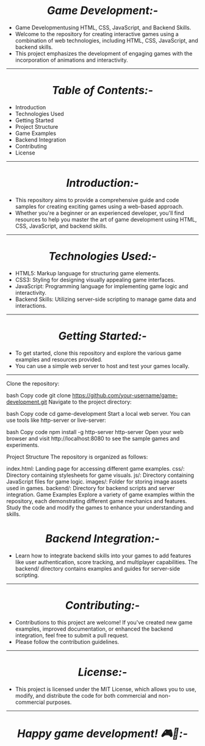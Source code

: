 <h1 align='center'><i>Game Development:-</i></h1> 

- Game Developmentusing HTML, CSS, JavaScript, and Backend Skills.
- Welcome to the repository for creating interactive games using a combination of web technologies, including HTML, CSS, JavaScript, and backend skills.
- This project emphasizes the development of engaging games with the incorporation of animations and interactivity.
<hr>
<h1 align='center'><i>Table of Contents:-</i></h1> 

- Introduction
- Technologies Used
- Getting Started
- Project Structure
- Game Examples
- Backend Integration
- Contributing
- License
<hr>
<h1 align='center'><i>Introduction:-</i></h1> 

- This repository aims to provide a comprehensive guide and code samples for creating exciting games using a web-based approach. 
- Whether you're a beginner or an experienced developer, you'll find resources to help you master the art of game development using HTML, CSS, JavaScript, and backend skills.
<hr>

<h1 align='center'><i>Technologies Used:-</i></h1>  

- HTML5: Markup language for structuring game elements.
- CSS3: Styling for designing visually appealing game interfaces.
-  JavaScript: Programming language for implementing game logic and interactivity.
- Backend Skills: Utilizing server-side scripting to manage game data and interactions.
<hr>
<h1 align='center'><i>Getting Started:-</i></h1>  

- To get started, clone this repository and explore the various game examples and resources provided. 
- You can use a simple web server to host and test your games locally.
<hr>
Clone the repository:

bash
Copy code
git clone https://github.com/your-username/game-development.git
Navigate to the project directory:

bash
Copy code
cd game-development
Start a local web server. You can use tools like http-server or live-server:

bash
Copy code
npm install -g http-server
http-server
Open your web browser and visit http://localhost:8080 to see the sample games and experiments.

Project Structure
The repository is organized as follows:

index.html: Landing page for accessing different game examples.
css/: Directory containing stylesheets for game visuals.
js/: Directory containing JavaScript files for game logic.
images/: Folder for storing image assets used in games.
backend/: Directory for backend scripts and server integration.
Game Examples
Explore a variety of game examples within the repository, each demonstrating different game mechanics and features. Study the code and modify the games to enhance your understanding and skills.

<h1 align='center'><i>Backend Integration:-</i></h1> 

- Learn how to integrate backend skills into your games to add features like user authentication, score tracking, and multiplayer capabilities. The backend/ directory contains examples and guides for server-side scripting.
<hr>
<h1 align='center'><i>Contributing:-</i></h1> 

- Contributions to this project are welcome! If you've created new game examples, improved documentation, or enhanced the backend integration, feel free to submit a pull request.
- Please follow the contribution guidelines.
<hr>
<h1 align='center'><i>License:-</i></h1> 

- This project is licensed under the MIT License, which allows you to use, modify, and distribute the code for both commercial and non-commercial purposes.
<hr>
<h1 align='center'><i>Happy game development! 🎮🚀:-</i></h1> 


